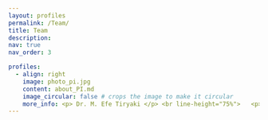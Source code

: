 ```yaml
---
layout: profiles
permalink: /Team/
title: Team
description:
nav: true
nav_order: 3

profiles:
  - align: right
    image: photo_pi.jpg
    content: about_PI.md
    image_circular: false # crops the image to make it circular
    more_info: <p> Dr. M. Efe Tiryaki </p> <br line-height="75%">   <p> mail@coming </p>  <br line-height="75%"> <p> Mechanical Engineering G 206</p>
---
```




